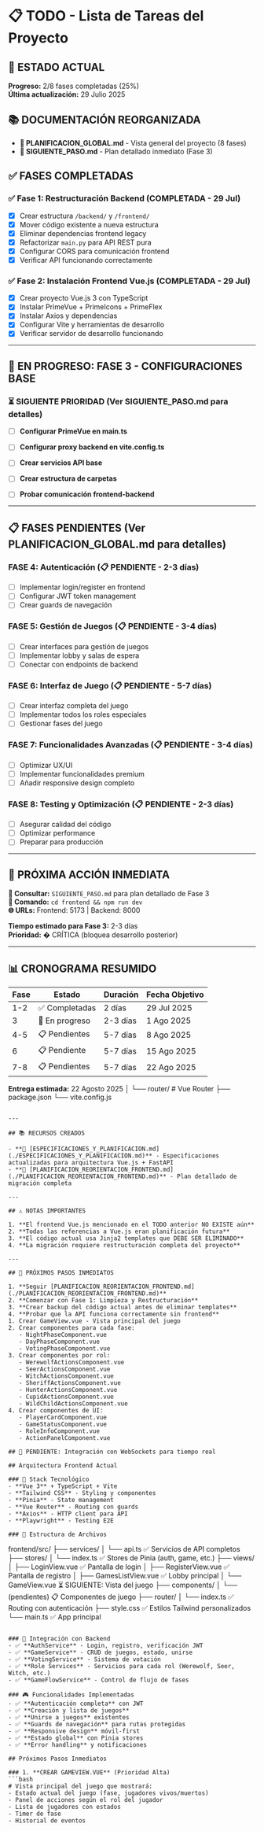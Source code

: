 # 📋 TODO - Lista de Tareas del Proyecto

## 🎯 ESTADO ACTUAL
**Progreso:** 2/8 fases completadas (25%)  
**Última actualización:** 29 Julio 2025

## 📚 DOCUMENTACIÓN REORGANIZADA
- **📄 PLANIFICACION_GLOBAL.md** - Vista general del proyecto (8 fases)
- **📄 SIGUIENTE_PASO.md** - Plan detallado inmediato (Fase 3)

## ✅ FASES COMPLETADAS

### ✅ Fase 1: Restructuración Backend (COMPLETADA - 29 Jul)
- [x] Crear estructura `/backend/` y `/frontend/`
- [x] Mover código existente a nueva estructura
- [x] Eliminar dependencias frontend legacy
- [x] Refactorizar `main.py` para API REST pura
- [x] Configurar CORS para comunicación frontend
- [x] Verificar API funcionando correctamente

### ✅ Fase 2: Instalación Frontend Vue.js (COMPLETADA - 29 Jul)
- [x] Crear proyecto Vue.js 3 con TypeScript
- [x] Instalar PrimeVue + PrimeIcons + PrimeFlex
- [x] Instalar Axios y dependencias
- [x] Configurar Vite y herramientas de desarrollo
- [x] Verificar servidor de desarrollo funcionando

---

## 🔄 EN PROGRESO: FASE 3 - CONFIGURACIONES BASE

### ⏳ SIGUIENTE PRIORIDAD (Ver SIGUIENTE_PASO.md para detalles)
- [ ] **Configurar PrimeVue en main.ts**
- [ ] **Configurar proxy backend en vite.config.ts**
- [ ] **Crear servicios API base**
- [ ] **Crear estructura de carpetas**
- [ ] **Probar comunicación frontend-backend**


---

## 📋 FASES PENDIENTES (Ver PLANIFICACION_GLOBAL.md para detalles)

### **FASE 4: Autenticación** (📋 PENDIENTE - 2-3 días)
- [ ] Implementar login/register en frontend
- [ ] Configurar JWT token management
- [ ] Crear guards de navegación

### **FASE 5: Gestión de Juegos** (📋 PENDIENTE - 3-4 días)
- [ ] Crear interfaces para gestión de juegos
- [ ] Implementar lobby y salas de espera
- [ ] Conectar con endpoints de backend

### **FASE 6: Interfaz de Juego** (📋 PENDIENTE - 5-7 días)
- [ ] Crear interfaz completa del juego
- [ ] Implementar todos los roles especiales
- [ ] Gestionar fases del juego

### **FASE 7: Funcionalidades Avanzadas** (📋 PENDIENTE - 3-4 días)
- [ ] Optimizar UX/UI
- [ ] Implementar funcionalidades premium
- [ ] Añadir responsive design completo

### **FASE 8: Testing y Optimización** (📋 PENDIENTE - 2-3 días)
- [ ] Asegurar calidad del código
- [ ] Optimizar performance
- [ ] Preparar para producción

---

## 🎯 PRÓXIMA ACCIÓN INMEDIATA

**📄 Consultar:** `SIGUIENTE_PASO.md` para plan detallado de Fase 3  
**🔧 Comando:** `cd frontend && npm run dev`  
**🌐 URLs:** Frontend: 5173 | Backend: 8000  

**Tiempo estimado para Fase 3:** 2-3 días  
**Prioridad:** � CRÍTICA (bloquea desarrollo posterior)

---

## 📊 CRONOGRAMA RESUMIDO

| Fase | Estado | Duración | Fecha Objetivo |
|------|--------|----------|----------------|
| 1-2 | ✅ Completadas | 2 días | 29 Jul 2025 |
| 3 | 🔄 En progreso | 2-3 días | 1 Ago 2025 |
| 4-5 | 📋 Pendientes | 5-7 días | 8 Ago 2025 |
| 6 | 📋 Pendiente | 5-7 días | 15 Ago 2025 |
| 7-8 | 📋 Pendientes | 5-7 días | 22 Ago 2025 |

**Entrega estimada:** 22 Agosto 2025
│   └── router/          # Vue Router
├── package.json
└── vite.config.js
```

---

## 📚 RECURSOS CREADOS

- **📄 [ESPECIFICACIONES_Y_PLANIFICACION.md](./ESPECIFICACIONES_Y_PLANIFICACION.md)** - Especificaciones actualizadas para arquitectura Vue.js + FastAPI
- **📄 [PLANIFICACION_REORIENTACION_FRONTEND.md](./PLANIFICACION_REORIENTACION_FRONTEND.md)** - Plan detallado de migración completa

---

## ⚠️ NOTAS IMPORTANTES

1. **El frontend Vue.js mencionado en el TODO anterior NO EXISTE aún**
2. **Todas las referencias a Vue.js eran planificación futura**
3. **El código actual usa Jinja2 templates que DEBE SER ELIMINADO**
4. **La migración requiere restructuración completa del proyecto**

---

## 🎯 PRÓXIMOS PASOS INMEDIATOS

1. **Seguir [PLANIFICACION_REORIENTACION_FRONTEND.md](./PLANIFICACION_REORIENTACION_FRONTEND.md)**
2. **Comenzar con Fase 1: Limpieza y Restructuración**
3. **Crear backup del código actual antes de eliminar templates**
4. **Probar que la API funciona correctamente sin frontend**
1. Crear GameView.vue - Vista principal del juego
2. Crear componentes para cada fase:
   - NightPhaseComponent.vue
   - DayPhaseComponent.vue
   - VotingPhaseComponent.vue
3. Crear componentes por rol:
   - WerewolfActionsComponent.vue
   - SeerActionsComponent.vue
   - WitchActionsComponent.vue
   - SheriffActionsComponent.vue
   - HunterActionsComponent.vue
   - CupidActionsComponent.vue
   - WildChildActionsComponent.vue
4. Crear componentes de UI:
   - PlayerCardComponent.vue
   - GameStatusComponent.vue
   - RoleInfoComponent.vue
   - ActionPanelComponent.vue

## 📡 PENDIENTE: Integración con WebSockets para tiempo real

## Arquitectura Frontend Actual

### 🎯 Stack Tecnológico
- **Vue 3** + TypeScript + Vite
- **Tailwind CSS** - Styling y componentes
- **Pinia** - State management
- **Vue Router** - Routing con guards
- **Axios** - HTTP client para API
- **Playwright** - Testing E2E

### 📁 Estructura de Archivos
```
frontend/src/
├── services/
│   └── api.ts                 ✅ Servicios de API completos
├── stores/
│   └── index.ts              ✅ Stores de Pinia (auth, game, etc.)
├── views/
│   ├── LoginView.vue         ✅ Pantalla de login
│   ├── RegisterView.vue      ✅ Pantalla de registro
│   ├── GamesListView.vue     ✅ Lobby principal
│   └── GameView.vue          ⏳ SIGUIENTE: Vista del juego
├── components/
│   └── (pendientes)          📋 Componentes de juego
├── router/
│   └── index.ts              ✅ Routing con autenticación
├── style.css                 ✅ Estilos Tailwind personalizados
└── main.ts                   ✅ App principal
```

### 🔌 Integración con Backend
- ✅ **AuthService** - Login, registro, verificación JWT
- ✅ **GameService** - CRUD de juegos, estado, unirse
- ✅ **VotingService** - Sistema de votación
- ✅ **Role Services** - Servicios para cada rol (Werewolf, Seer, Witch, etc.)
- ✅ **GameFlowService** - Control de flujo de fases

### 🎮 Funcionalidades Implementadas
- ✅ **Autenticación completa** con JWT
- ✅ **Creación y lista de juegos**
- ✅ **Unirse a juegos** existentes
- ✅ **Guards de navegación** para rutas protegidas
- ✅ **Responsive design** móvil-first
- ✅ **Estado global** con Pinia stores
- ✅ **Error handling** y notificaciones

## Próximos Pasos Inmediatos

### 1. **CREAR GAMEVIEW.VUE** (Prioridad Alta)
```bash
# Vista principal del juego que mostrará:
- Estado actual del juego (fase, jugadores vivos/muertos)
- Panel de acciones según el rol del jugador
- Lista de jugadores con estados
- Timer de fase
- Historial de eventos
```


